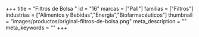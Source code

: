 +++
title = "Filtros de Bolsa "
id = "16"
marcas = ["Pall"]
familias = ["Filtros"]
industrias = ["Alimentos y Bebidas","Energía","Biofarmacéuticos"]
thumbnail = "images/productos/original-filtros-de-bolsa.png"
meta_description = ""
meta_keywords = ""
+++
